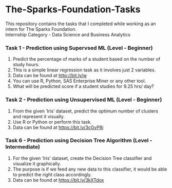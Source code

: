 # The-Sparks-Foundation-Tasks  

This repository contains the tasks that I completed while working as an intern for The Sparks Foundation.  
Internship Category - Data Science and Business Analytics  

### Task 1 - Prediction using Supervsed ML (Level - Beginner)

1. Predict the percentage of marks of a student based on the number of study hours.  
2. This is a simple linear regression task as it involves just 2 variables.  
3. Data can be found at http://bit.ly/w  
4. You can use R, Python, SAS Enterprise Miner or any other tool.  
5. What will be predicted score if a student studies for 9.25 hrs/ day?  

### Task 2 - Prediction using Unsupervised ML (Level - Beginner)

1. From the given ‘Iris’ dataset, predict the optimum number of clusters and represent it visually.  
2. Use R or Python or perform this task.  
3. Data can be found at https://bit.ly/3cGyP8j  

### Task 6 - Prediction using Decision Tree Algorithm (Level - Intermediate)  

1. For the given ‘Iris’ dataset, create the Decision Tree classifier and visualize it graphically.
2. The purpose is if we feed any new data to this classifier, it would be able to predict the right class accordingly.
3. Data can be found at https://bit.ly/3kXTdox

